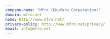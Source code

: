 ```yaml
---
company-name: "Mfro (Emufuro Corporation)"
domain: mfro.net
home: http://www.mfro.net/
privacy-policy: http://www.mfro.net/privacy/
email: info@mfro.net
---
```




